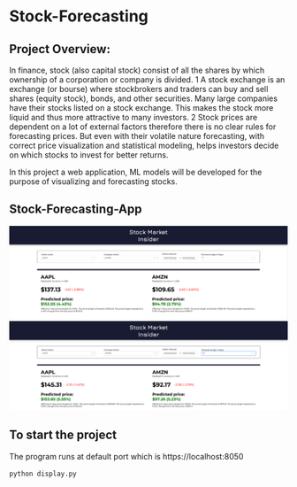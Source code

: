 # Stock-Forecasting

## Project Overview:
In finance, stock (also capital stock) consist of all the shares by which ownership of a corporation or company
is divided. 1 A stock exchange is an exchange (or bourse) where stockbrokers and traders can buy and sell shares
(equity stock), bonds, and other securities. Many large companies have their stocks listed on a stock exchange. This
makes the stock more liquid and thus more attractive to many investors. 2 Stock prices are dependent on a lot of
external factors therefore there is no clear rules for forecasting prices. But even with their volatile nature forecasting,
with correct price visualization and statistical modeling, helps investors decide on which stocks to invest for better
returns.

In this project a web application, ML models will be developed for the purpose of
visualizing and forecasting stocks.

## Stock-Forecasting-App

![alt text](images/1.png)
![alt text](images/2.png)


## To start the project
The program runs at default port which is https://localhost:8050

```
python display.py
```
